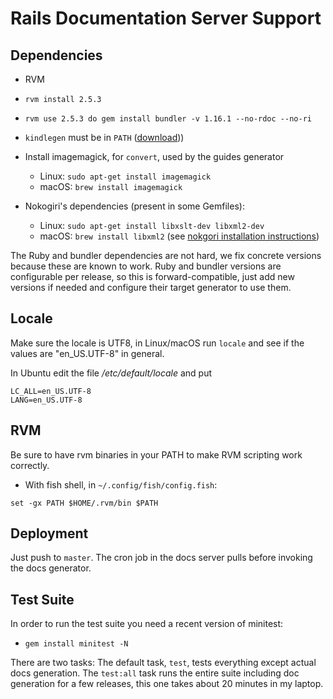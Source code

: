 # Rails Documentation Server Support

## Dependencies

* RVM

* `rvm install 2.5.3`

* `rvm use 2.5.3 do gem install bundler -v 1.16.1 --no-rdoc --no-ri`

* `kindlegen` must be in `PATH` ([download](http://www.amazon.com/gp/feature.html?docId=1000765211)))

* Install imagemagick, for `convert`, used by the guides generator
  - Linux: `sudo apt-get install imagemagick`
  - macOS: `brew install imagemagick`

* Nokogiri's dependencies (present in some Gemfiles):
  - Linux: `sudo apt-get install libxslt-dev libxml2-dev`
  - macOS: `brew install libxml2` (see [nokgori installation instructions](https://nokogiri.org/tutorials/installing_nokogiri.html))

The Ruby and bundler dependencies are not hard, we fix concrete versions because
these are known to work. Ruby and bundler versions are configurable per release,
so this is forward-compatible, just add new versions if needed and configure
their target generator to use them.

## Locale

Make sure the locale is UTF8, in Linux/macOS run `locale` and see if the values are
"en\_US.UTF-8" in general.

In Ubuntu edit the file _/etc/default/locale_ and put

```
LC_ALL=en_US.UTF-8
LANG=en_US.UTF-8
```

## RVM

Be sure to have rvm binaries in your PATH to make RVM scripting work correctly.

- With fish shell, in `~/.config/fish/config.fish`:

```
set -gx PATH $HOME/.rvm/bin $PATH
```

## Deployment

Just push to `master`. The cron job in the docs server pulls before invoking
the docs generator.

## Test Suite

In order to run the test suite you need a recent version of minitest:

* `gem install minitest -N`

There are two tasks: The default task, `test`, tests everything except actual
docs generation. The `test:all` task runs the entire suite including doc
generation for a few releases, this one takes about 20 minutes in my laptop.
